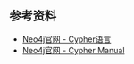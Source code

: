 ## 参考资料

* [Neo4j官网 - Cypher语言](https://neo4j.com/developer/cypher/)
* [Neo4j官网 - Cypher Manual](https://neo4j.com/docs/cypher-manual/current/)